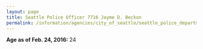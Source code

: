 ```yaml
---
layout: page
title: Seattle Police Officer 7716 Jayme D. Beckon
permalink: /information/agencies/city_of_seattle/seattle_police_department/copbook/7716/
---
```


**Age as of Feb. 24, 2016:** 24

